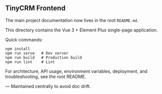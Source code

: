## TinyCRM Frontend

The main project documentation now lives in the root `README.md`.

This directory contains the Vue 3 + Element Plus single-page application.

Quick commands:
```
npm install
npm run serve   # Dev server
npm run build   # Production build
npm run lint    # Lint
```

For architecture, API usage, environment variables, deployment, and troubleshooting, see the root README.

––
Maintained centrally to avoid doc drift.
